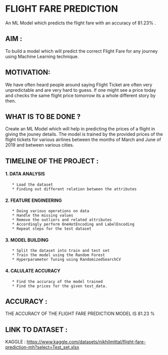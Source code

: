 # FLIGHT FARE PREDICTION

An ML Model which predicts the flight fare with an accuracy of 81.23% .


## AIM :

To build a model which will predict the correct Flight Fare for any journey using Machine Learning technique.
## MOTIVATION:

We have often heard people around saying Flight Ticket are often very unpredictable and are very hard to guess. If one might see a price today and checks the same flight price tomorrow its a whole different story by then.

## WHAT IS TO BE DONE ? 

Create an ML Model which will help in predicting the prices of a flight in giving the jouney details.
The model is trained by the provided prices of the flight tickets for various airlines between the months of March and June of 2019 and between various cities. 
## TIMELINE OF THE PROJECT :

#### 1. DATA ANALYSIS
       * Load the dataset 
       * Finding out different relation between the attributes
       

#### 2. FEATURE ENGINEERING
       * Doing various operations on data
       * Handle the missing values 
       * Remove the outliers and related attributes
       * Accordingly perform OneHotEncoding and LabelEncoding
       * Repeat steps for the test dataset


#### 3. MODEL BUILDING
       * Split the dataset into train and test set
       * Train the model using the Random Forest
       * Hyperparameter Tuning using RandomizedSearchCV

#### 4. CALULATE ACCURACY
       * Find the accuracy of the model trained 
       * Find the prices for the given test_data.
## ACCURACY : 

THE ACCURACY OF THE FLIGHT FARE PREDICTION MODEL IS 81.23 % 
## LINK TO DATASET : 

KAGGLE : https://www.kaggle.com/datasets/nikhilmittal/flight-fare-prediction-mh?select=Test_set.xlsx
